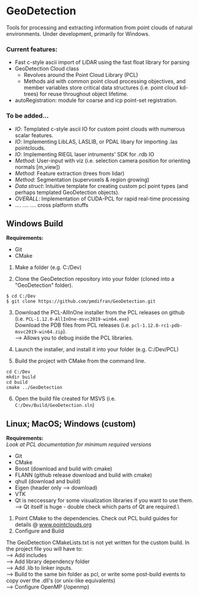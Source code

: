 # GeoDetection
Tools for processing and extracting information from point clouds of natural environments. Under development, primarily for Windows. 

### Current features:
- Fast c-style ascii import of LiDAR using the fast float library for parsing
- GeoDetection Cloud class 
  - Revolves around the Point Cloud Library (PCL)
  - Methods aid with common point cloud processing objectives, and member variables store critical data structures (i.e. point cloud kd-trees) for reuse throughout object lifetime.
- autoRegistration: module for coarse and icp point-set registration. 

### To be added...
-  _IO_: Templated c-style ascii IO for custom point clouds with numerous scalar features.
-  _IO_: Implementing LibLAS, LASLIB, or PDAL libary for importing .las pointclouds.
-  _IO_: Implementing RIEGL laser intruments' SDK for .rdb IO
-  _Method_: User-input with viz (i.e. selection camera position for orienting normals [m_view])
-  _Method_: Feature extraction (trees from lidar)
-  _Method_: Segmentation (supervoxels & region growing)
-  _Data struct_: Intuitive template for creating custom pcl point types (and perhaps templated GeoDetection objects).
-  _OVERALL_: Implementation of CUDA-PCL for rapid real-time processing
-  .... .... .... cross platform stuffs


## Windows Build

**Requirements:**
- Git
- CMake

1. Make a folder (e.g. C:/Dev)

2. Clone the GeoDetection repository into your folder (cloned into a "GeoDetection" folder).
```
$ cd C:/Dev
$ git clone https://github.com/pmdifran/GeoDetection.git
```

3. Download the PCL-AllInOne installer from the PCL releases on github (i.e. `PCL-1.12.0-AllInOne-msvc2019-win64.exe`)\
Download the PDB files from PCL releases (i.e. `pcl-1.12.0-rc1-pdb-msvc2019-win64.zip`).\
--> Allows you to debug inside the PCL libraries.

4. Launch the installer, and install it into your folder (e.g. C:/Dev/PCL<version>)

5. Build the project with CMake from the command line.
```
cd C:/Dev
mkdir build
cd build
cmake ../GeoDetection
```

6. Open the build file created for MSVS (i.e. `C:/Dev/Build/GeoDetection.sln`)

## Linux; MacOS; Windows (custom)

**Requirements:** \
*Look at PCL documentation for minimum required versions*
- Git
- CMake
- Boost (download and build with cmake)
- FLANN (github release download and build with cmake)
- qhull (download and build)
- Eigen (header only --> download)
- VTK
- Qt is neccessary for some visualization libraries if you want to use them.\
--> Qt itself is huge - double check which parts of Qt are required.\

1. Point CMake to the dependencies. Check out PCL build guides for details @ www.pointclouds.org
2. Configure and Build

The GeoDetection CMakeLists.txt is not yet written for the custom build. In the project file you will have to:\
--> Add includes\
--> Add library dependency folder\
--> Add .lib to linker inputs.\
--> Build to the same bin folder as pcl, or write some post-build events to copy over the .dll's (or unix-like equivalents)\
--> Configure OpenMP (/openmp)

